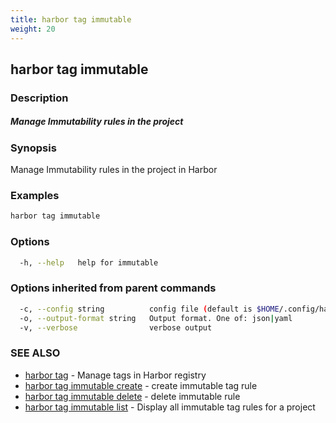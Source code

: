 ```yaml
---
title: harbor tag immutable
weight: 20
---
```

## harbor tag immutable

### Description

##### Manage Immutability rules in the project

### Synopsis

Manage Immutability rules in the project in Harbor

### Examples

```sh
harbor tag immutable
```

### Options

```sh
  -h, --help   help for immutable
```

### Options inherited from parent commands

```sh
  -c, --config string          config file (default is $HOME/.config/harbor-cli/config.yaml)
  -o, --output-format string   Output format. One of: json|yaml
  -v, --verbose                verbose output
```

### SEE ALSO

* [harbor tag](harbor-tag.md)	 - Manage tags in Harbor registry
* [harbor tag immutable create](harbor-tag-immutable-create.md)	 - create immutable tag rule
* [harbor tag immutable delete](harbor-tag-immutable-delete.md)	 - delete immutable rule
* [harbor tag immutable list](harbor-tag-immutable-list.md)	 - Display all immutable tag rules for a project

